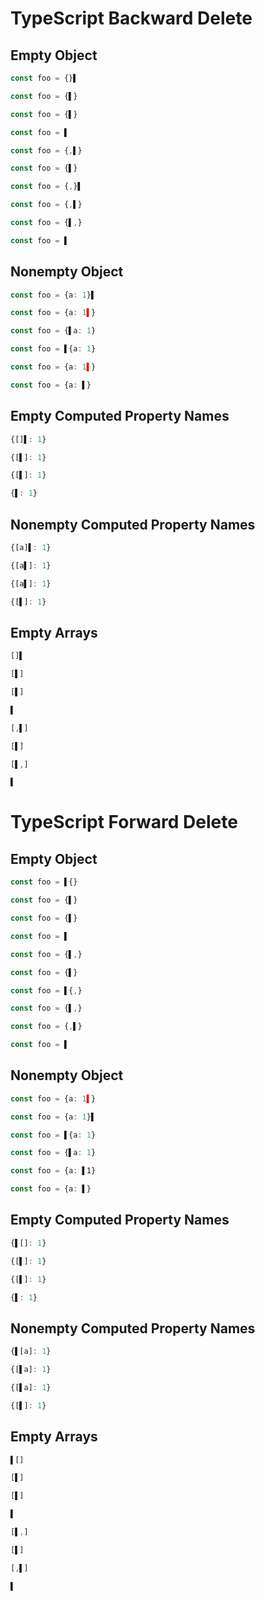 # TypeScript Backward Delete
## Empty Object
```ts
const foo = {}▌
```
```ts
const foo = {▌}
```

```ts
const foo = {▌}
```
```ts
const foo = ▌
```

```ts
const foo = {,▌}
```
```ts
const foo = {▌}
```

```ts
const foo = {,}▌
```
```ts
const foo = {,▌}
```

```ts
const foo = {▌,}
```
```ts
const foo = ▌
```

## Nonempty Object
```ts
const foo = {a: 1}▌
```
```ts
const foo = {a: 1▌}
```

```ts
const foo = {▌a: 1}
```
```ts
const foo = ▌{a: 1}
```

```ts
const foo = {a: 1▌}
```
```ts
const foo = {a: ▌}
```

## Empty Computed Property Names
```ts
{[]▌: 1}
```
```ts
{[▌]: 1}
```

```ts
{[▌]: 1}
```
```ts
{▌: 1}
```

## Nonempty Computed Property Names
```ts
{[a]▌: 1}
```
```ts
{[a▌]: 1}
```

```ts
{[a▌]: 1}
```
```ts
{[▌]: 1}
```

## Empty Arrays
```ts
[]▌
```
```ts
[▌]
```

```ts
[▌]
```
```ts
▌
```

```ts
[,▌]
```
```ts
[▌]
```

```ts
[▌,]
```
```ts
▌
```

# TypeScript Forward Delete
## Empty Object
```ts
const foo = ▌{}
```
```ts
const foo = {▌}
```

```ts
const foo = {▌}
```
```ts
const foo = ▌
```

```ts
const foo = {▌,}
```
```ts
const foo = {▌}
```

```ts
const foo = ▌{,}
```
```ts
const foo = {▌,}
```

```ts
const foo = {,▌}
```
```ts
const foo = ▌
```

## Nonempty Object
```ts
const foo = {a: 1▌}
```
```ts
const foo = {a: 1}▌
```

```ts
const foo = ▌{a: 1}
```
```ts
const foo = {▌a: 1}
```

```ts
const foo = {a: ▌1}
```
```ts
const foo = {a: ▌}
```

## Empty Computed Property Names
```ts
{▌[]: 1}
```
```ts
{[▌]: 1}
```

```ts
{[▌]: 1}
```
```ts
{▌: 1}
```

## Nonempty Computed Property Names
```ts
{▌[a]: 1}
```
```ts
{[▌a]: 1}
```

```ts
{[▌a]: 1}
```
```ts
{[▌]: 1}
```

## Empty Arrays
```ts
▌[]
```
```ts
[▌]
```

```ts
[▌]
```
```ts
▌
```

```ts
[▌,]
```
```ts
[▌]
```

```ts
[,▌]
```
```ts
▌
```